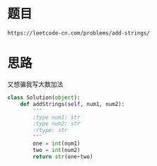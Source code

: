 # 题目
`https://leetcode-cn.com/problems/add-strings/`


# 思路
又想骗我写大数加法


```python
class Solution(object):
    def addStrings(self, num1, num2):
        """
        :type num1: str
        :type num2: str
        :rtype: str
        """
        one = int(num1)
        two = int(num2)
        return str(one+two)
```